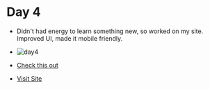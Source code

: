 # Day 4
- Didn't had energy to learn something new, so worked on my site. Improved UI, made it mobile friendly.
- ![day4](https://github.com/Akash-nath29/100daysOfCode/assets/100131577/fa150085-2961-431d-aa4a-78fb4a43a358)

- [Check this out](https://github.com/Akash-nath29/NotesWallah/commit/10de902c1cf0f722ceafc982706f50f4a496e467)
- [Visit Site](https://noteswallah.is-a.dev)
